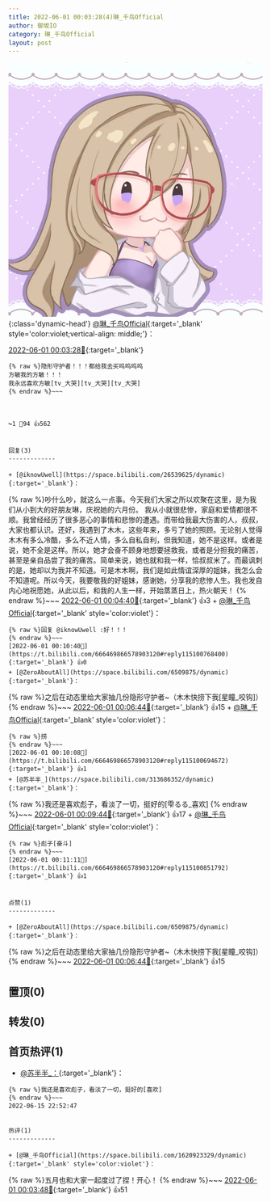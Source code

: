 ```yaml
---
title: 2022-06-01 00:03:28(4)琳_千鸟Official
author: 御坂IO
category: 琳_千鸟Official
layout: post
---
```


![img](/images/c0a88f85ebd0d056f37b114e0748e69556c8b488.jpg){:class='dynamic-head'}
[@琳_千鸟Official](https://space.bilibili.com/1620923329/dynamic){:target='_blank' style='color:violet;vertical-align: middle;'}：

[2022-06-01 00:03:28🔗](https://t.bilibili.com/666469866578903120){:target='_blank'}

~~~
{% raw %}隐形守护者！！！都给我去买呜呜呜呜
方敏我的方敏！！！
我永远喜欢方敏[tv_大哭][tv_大哭][tv_大哭]
{% endraw %}~~~



↪️1 💬94 👍562


回复(3)
-------------

+ [@iknowUwell](https://space.bilibili.com/26539625/dynamic){:target='_blank'}：
~~~
{% raw %}吵什么吵，就这么一点事。今天我们大家之所以欢聚在这里，是为我们从小到大的好朋友琳，庆祝她的六月份。 我从小就很悲惨，家庭和爱情都很不顺。我曾经经历了很多恶心的事情和悲惨的遭遇。而带给我最大伤害的人，叔叔，大家也都认识。还好，我遇到了木木，这些年来，多亏了她的照顾。无论别人觉得木木有多么冷酷，多么不近人情，多么自私自利，但我知道，她不是这样。或者是说，她不全是这样。所以，她才会奋不顾身地想要拯救我，或者是分担我的痛苦，甚至是亲自品尝了我的痛苦。简单来说，她也就和我一样，恰叔叔米了。而最讽刺的是，她却以为我并不知道。可是木木啊，我们是如此情谊深厚的姐妹，我怎么会不知道呢。所以今天，我要敬我的好姐妹，感谢她，分享我的悲惨人生。我也发自内心地祝愿她，从此以后，和我的人生一样，开始蒸蒸日上，热火朝天！
{% endraw %}~~~
[2022-06-01 00:04:40🔗](https://t.bilibili.com/666469866578903120#reply115100038736){:target='_blank'} 👍3
    + [@琳_千鸟Official](https://space.bilibili.com/1620923329/dynamic){:target='_blank' style='color:violet'}：
~~~
{% raw %}回复 @iknowUwell :好！！！
{% endraw %}~~~
[2022-06-01 00:10:40🔗](https://t.bilibili.com/666469866578903120#reply115100768400){:target='_blank'} 👍0
+ [@ZeroAboutAll](https://space.bilibili.com/6509875/dynamic){:target='_blank'}：
~~~
{% raw %}之后在动态里给大家抽几份隐形守护者~（木木快捞下我[星瞳_咬钩]）
{% endraw %}~~~
[2022-06-01 00:06:44🔗](https://t.bilibili.com/666469866578903120#reply115100279984){:target='_blank'} 👍15
    + [@琳_千鸟Official](https://space.bilibili.com/1620923329/dynamic){:target='_blank' style='color:violet'}：
~~~
{% raw %}捞
{% endraw %}~~~
[2022-06-01 00:10:08🔗](https://t.bilibili.com/666469866578903120#reply115100694672){:target='_blank'} 👍1
+ [@苏半半_](https://space.bilibili.com/313686352/dynamic){:target='_blank'}：
~~~
{% raw %}我还是喜欢彪子，看淡了一切，挺好的[雫るる_喜欢]
{% endraw %}~~~
[2022-06-01 00:09:44🔗](https://t.bilibili.com/666469866578903120#reply115100730656){:target='_blank'} 👍17
    + [@琳_千鸟Official](https://space.bilibili.com/1620923329/dynamic){:target='_blank' style='color:violet'}：
~~~
{% raw %}彪子[奋斗]
{% endraw %}~~~
[2022-06-01 00:11:11🔗](https://t.bilibili.com/666469866578903120#reply115100851792){:target='_blank'} 👍1


点赞(1)
-------------

+ [@ZeroAboutAll](https://space.bilibili.com/6509875/dynamic){:target='_blank'}：
~~~
{% raw %}之后在动态里给大家抽几份隐形守护者~（木木快捞下我[星瞳_咬钩]）
{% endraw %}~~~
[2022-06-01 00:06:44🔗](https://t.bilibili.com/666469866578903120#reply115100279984){:target='_blank'} 👍15


置顶(0)
-------------



转发(0)
-------------



首页热评(1)
-------------

+ [@苏半半_：](https://space.bilibili.com/313686352/dynamic){:target='_blank'}：
~~~
{% raw %}我还是喜欢彪子，看淡了一切，挺好的[喜欢]
{% endraw %}~~~
2022-06-15 22:52:47


热评(1)
-------------

+ [@琳_千鸟Official](https://space.bilibili.com/1620923329/dynamic){:target='_blank' style='color:violet'}：
~~~
{% raw %}五月也和大家一起度过了捏！开心！
{% endraw %}~~~
[2022-06-01 00:03:48🔗](https://t.bilibili.com/666469866578903120#reply115099948576){:target='_blank'} 👍51



